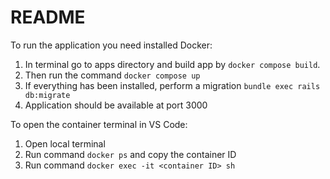 # README

To run the application you need installed Docker:

1. In terminal go to apps directory and build app by `docker compose build`.
2. Then run the command `docker compose up`
3. If everything has been installed, perform a migration `bundle exec rails db:migrate`
4. Application should be available at port 3000


To open the container terminal in VS Code:
1. Open local terminal
2. Run command `docker ps` and copy the container ID
3. Run command `docker exec -it <container ID> sh`
